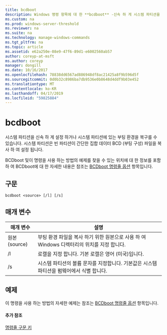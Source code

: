 ```yaml
---
title: bcdboot
description: Windows 명령 항목에 대 한 **bcdboot** -신속 하 게 시스템 파티션을 설정 하거나 시스템 파티션에 있는 부팅 환경을 복구 합니다.
ms.custom: na
ms.prod: windows-server-threshold
ms.reviewer: na
ms.suite: na
ms.technology: manage-windows-commands
ms.tgt_pltfrm: na
ms.topic: article
ms.assetid: e62a250e-08e9-47f6-89d1-e6002560ab57
author: coreyp-at-msft
ms.author: coreyp
manager: dongill
ms.date: 10/16/2017
ms.openlocfilehash: 78838dd6567ad886948df8ac21425a8f9b596d5f
ms.sourcegitcommit: 0d0b32c8986ba7db9536e0b8648d4ddf9b03e452
ms.translationtype: MT
ms.contentlocale: ko-KR
ms.lasthandoff: 04/17/2019
ms.locfileid: "59825884"
---
```

# <a name="bcdboot"></a>bcdboot



시스템 파티션을 신속 하 게 설정 하거나 시스템 파티션에 있는 부팅 환경을 복구를 수 있습니다. 시스템 파티션은 빈 파티션이 간단한 집합 데이터 BCD (부팅 구성) 파일을 복사 하 여 설정 됩니다.

BCDboot 및이 명령을 사용 하는 방법의 예제를 찾을 수 있는 위치에 대 한 정보를 포함 하 여 BCDboot에 대 한 자세한 내용은 참조는 [BCDboot 명령줄 옵션](https://technet.microsoft.com/library/hh824874.aspx) 항목입니다.

## <a name="syntax"></a>구문

```
bcdboot <source> [/l] [/s]
```

## <a name="parameters"></a>매개 변수

|매개 변수|설명|
|---------|-----------|
|원본(source)|부팅 환경 파일을 복사 하기 위한 원본으로 사용 하 여 Windows 디렉터리의 위치를 지정 합니다.|
|/l|로캘을 지정 합니다. 기본 로캘은 영어 (미국)입니다.|
|/s|시스템 파티션의 볼륨 문자를 지정합니다. 기본값은 시스템 파티션을 펌웨어에서 식별 합니다.|

## <a name="BKMK_examples"></a>예제

이 명령을 사용 하는 방법의 자세한 예제는 참조는 [BCDboot 명령줄 옵션](https://technet.microsoft.com/library/hh824874.aspx) 항목입니다.

#### <a name="additional-references"></a>추가 참조

[명령줄 구문 키](command-line-syntax-key.md)